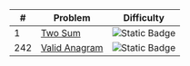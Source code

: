 | # | Problem                                |                           Difficulty                            |
|---|----------------------------------------|:---------------------------------------------------------------:|
| 1 | [Two Sum](../solutions/1_Two_Sum.md)   |  ![Static Badge](https://img.shields.io/badge/Easy-brightgreen) |
| 242 | [Valid Anagram](../solutions/242_valid_anagram.md) | ![Static Badge](https://img.shields.io/badge/Easy-brightgreen) |
